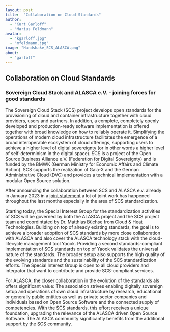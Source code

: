 ```yaml
---
layout: post
title:  "Collaboration on Cloud Standards"
author:
  - "Kurt Garloff"
  - "Marius Feldmann"
avatar:
  - "kgarloff.jpg"
  - "mfeldmann.jpg"
image: "Handshake_SCS_ALASCA.png"
about:
  - "garloff"
---
```


## Collaboration on Cloud Standards
### Sovereign Cloud Stack and ALASCA e.V. - joining forces for good standards

The Sovereign Cloud Stack (SCS) project develops open standards for the
provisioning of cloud and container infrastructure together with cloud
providers, users and partners. In addition, a complete, completely openly
developed and production-ready software implementation is offered together
with broad knowledge on how to reliably operate it. Simplifying
the operations of modern cloud infrastructure facilitates the emergence
of a broad interoperable ecosystem of cloud offerings, supporting users
to achieve a higher level of digital sovereignty (or in other words
a higher level of self-determinism in the digital space). SCS is a project
of the Open Source Business Alliance e.V. (Federation for Digital Sovereignty)
and is funded by the BMWK (German Ministry for Economic Affairs and Climate
Action). SCS supports the realization of Gaia-X and the German Administrative
Cloud (DVC) and provides a technical implementation with a modular Open
Source solution.

After announcing the collaboration between SCS and ALASCA e.v. already
in January 2023 in a [joint statement](https://scs.community/en/2023/01/16/collaboration-of-alasca-and-scs/)
a lot of joint work has happened throughout the last months especially
in the area of SCS standardization.

Starting today, the Special Interest Group for the standardization activities
of SCS will be governed by both the ALASCA project and the SCS project team
and coordintated by Dr. Matthias Büchse from Cloud & Heat Technologies.
Building on top of already existing standards, the goal is to achieve a
broader adoption of SCS standards by more close collaboration with ALASCA
and also cover the ALASCA technology stack with the cloud-lifecycle management
tool Yaook. Providing a second standards-compliant implementation of SCS
standards on top of Yaook validates the universal nature of the standards.
The broader setup also supports the high quality of the evolving standards
and the sustainability of the SCS standardization efforts. The Special
Interest Group is open to all cloud providers and integrator that want
to contribute and provide SCS-compliant services.

For ALASCA, the closer collaboration in the evolution of the standards
als offers significant value: The association strives enabling digitally
sovereign setup and operations of own cloud infrastructure by research,
educational or generally public entities as well as private sector
companies and individuals based on Open Source Software and the connected
supply of competencies. With the SCS standards, this effort receives
a unique foundation, upgrading the relevance of the ALASCA driven
Open Source Software. The ALASCA community significantly benefits from
the additional support by the SCS community.
